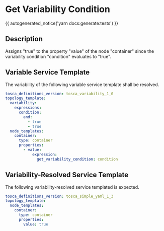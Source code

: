 # Get Variability Condition

{{ autogenerated_notice('yarn docs:generate:tests') }}

## Description

Assigns "true" to the property "value" of the node "container" since the variability condition "condition" evaluates to "true".

## Variable Service Template

The variability of the following variable service template shall be resolved.

```yaml linenums="1"
tosca_definitions_version: tosca_variability_1_0
topology_template:
  variability:
    expressions:
      condition:
        and:
          - true
          - true
  node_templates:
    container:
      type: container
      properties:
        - value:
            expression:
              get_variability_condition: condition
```




## Variability-Resolved Service Template

The following variability-resolved service templated is expected.

```yaml linenums="1"
tosca_definitions_version: tosca_simple_yaml_1_3
topology_template:
  node_templates:
    container:
      type: container
      properties:
        value: true
```


